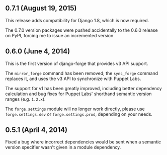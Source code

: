 ## 0.7.1 (August 19, 2015)

This release adds compatibility for Django 1.8, which is now required.

The 0.7.0 version packages were pushed accidentally to the 0.6.0 release on
PyPI, forcing me to issue an incremented version.

## 0.6.0 (June 4, 2014)

This is the first version of django-forge that provides v3 API support.

The `mirror_forge` command has been removed; the `sync_forge` command
replaces it, and uses the v3 API to synchronize with Puppet Labs.

The support for v1 has been greatly improved, including better dependency
calculation and bug fixes for Puppet Labs' shorthand semantic version
ranges (e.g. `1.2.x`).

The `forge.settings` module will no longer work directly, please use
`forge.settings.dev` or `forge.settings.prod`, depending on your needs.

## 0.5.1 (April 4, 2014)

Fixed a bug where incorrect dependencies would be sent when a semantic
version specifier wasn't given in a module dependency.
